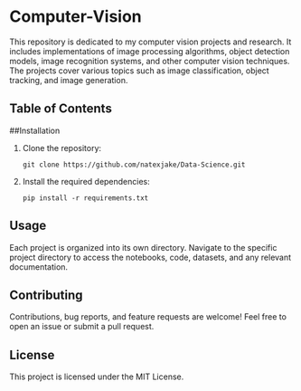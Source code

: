 # Computer-Vision
This repository is dedicated to my computer vision projects and research. It includes implementations of image processing algorithms, object detection models, image recognition systems, and other computer vision techniques. The projects cover various topics such as image classification, object tracking, and image generation.

## Table of Contents

<!-- - [Project 1](link_to_project1): Short description of project 1. -->

##Installation

1. Clone the repository:

    ```shell
   git clone https://github.com/natexjake/Data-Science.git

2. Install the required dependencies:

   ```shell
   pip install -r requirements.txt

## Usage

Each project is organized into its own directory. Navigate to the specific project directory to access the notebooks, code, datasets, and any relevant documentation.

## Contributing

Contributions, bug reports, and feature requests are welcome! Feel free to open an issue or submit a pull request.

## License

This project is licensed under the MIT License.
